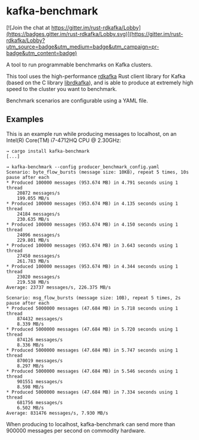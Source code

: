 # kafka-benchmark
[![Join the chat at https://gitter.im/rust-rdkafka/Lobby](https://badges.gitter.im/rust-rdkafka/Lobby.svg)](https://gitter.im/rust-rdkafka/Lobby?utm_source=badge&utm_medium=badge&utm_campaign=pr-badge&utm_content=badge)

A tool to run programmable benchmarks on Kafka clusters.

This tool uses the high-performance
[rdkafka](https://github.com/fede1024/rust-rdkafka/) Rust client library for
Kafka (based on the C library
[librdkafka](https://github.com/edenhill/librdkafka)), and is able to produce
at extremely high speed to the cluster you want to benchmark.

Benchmark scenarios are configurable using a YAML file.

## Examples

This is an example run while producing messages to localhost, on an Intel(R)
Core(TM) i7-4712HQ CPU @ 2.30GHz:

```
→ cargo install kafka-benchmark
[...]

→ kafka-benchmark --config producer_benchmark_config.yaml
Scenario: byte_flow_bursts (message size: 10KB), repeat 5 times, 10s pause after each
* Produced 100000 messages (953.674 MB) in 4.791 seconds using 1 thread
    20872 messages/s
    199.055 MB/s
* Produced 100000 messages (953.674 MB) in 4.135 seconds using 1 thread
    24184 messages/s
    230.635 MB/s
* Produced 100000 messages (953.674 MB) in 4.150 seconds using 1 thread
    24096 messages/s
    229.801 MB/s
* Produced 100000 messages (953.674 MB) in 3.643 seconds using 1 thread
    27450 messages/s
    261.783 MB/s
* Produced 100000 messages (953.674 MB) in 4.344 seconds using 1 thread
    23020 messages/s
    219.538 MB/s
Average: 23737 messages/s, 226.375 MB/s

Scenario: msg_flow_bursts (message size: 10B), repeat 5 times, 2s pause after each
* Produced 5000000 messages (47.684 MB) in 5.718 seconds using 1 thread
    874432 messages/s
    8.339 MB/s
* Produced 5000000 messages (47.684 MB) in 5.720 seconds using 1 thread
    874126 messages/s
    8.336 MB/s
* Produced 5000000 messages (47.684 MB) in 5.747 seconds using 1 thread
    870019 messages/s
    8.297 MB/s
* Produced 5000000 messages (47.684 MB) in 5.546 seconds using 1 thread
    901551 messages/s
    8.598 MB/s
* Produced 5000000 messages (47.684 MB) in 7.334 seconds using 1 thread
    681756 messages/s
    6.502 MB/s
Average: 831476 messages/s, 7.930 MB/s
```

When producing to localhost, kafka-benchmark can send more than 900000 messages
per second on commodity hardware.
